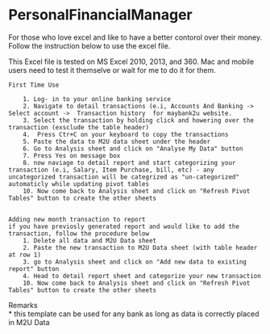 # PersonalFinancialManager
For those who love excel and like to have a better contorol over their money. Follow the instruction below to use the excel file.

This Excel file is tested on MS Excel 2010, 2013, and 360. Mac and mobile users need to test it themselve or wait for me to do it for them. 
												
												
	First Time Use											
												
		1. Log- in to your online banking service										
		2. Navigate to detail transactions (e.i, Accounts And Banking -> Select account ->  Transaction history  for maybank2u website.										
		3. Select the transaction by holding click and howering over the transaction (exsclude the table header)										
		4.  Press Ctr+C on your keyboard to copy the transactions										
		5. Paste the data to M2U data sheet under the header										
		6. Go to Analysis sheet and click on "Analyse My Data" button										
		7. Press Yes on message box										
		8. now naviage to detail report and start categorizing your transaction (e.i, Salary, Item Purchase, bill, etc) - any uncategorized transaction will be categrized as "un-categorized" automaticly while updating pivot tables										
		10. Now come back to Analysis sheet and click on "Refresh Pivot Tables" button to create the other sheets										
												
												
	Adding new month transaction to report											
	if you have previosly generated report and would like to add the transaction, follow the procedure below											
		1. Delete all data and M2U Data sheet										
		2. Paste the new transaction to M2U Data sheet (with table header at row 1)										
		3. go to Analysis sheet and click on "Add new data to existing report" button 										
		4. Head to detail report sheet and categorize your new transaction										
		10. Now come back to Analysis sheet and click on "Refresh Pivot Tables" button to create the other sheets										
												
												
Remarks												
	* this template can be used for any bank as long as data is correctly placed in M2U Data 											


